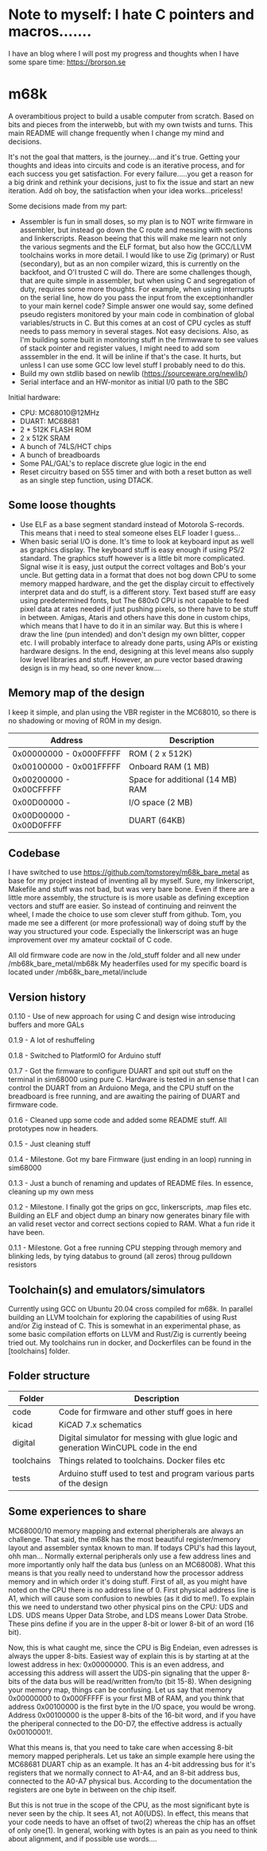 # Note to myself: I hate C pointers and macros.......
I have an blog where I will post my progress and thoughts when I have some spare time: https://brorson.se
# m68k
A overambitious project to build a usable computer from scratch. Based on bits and pieces from the interwebb, but with my own twists and turns. This main README will change frequently when I change my mind and decisions. 

It's not the goal that matters, is the journey....and it's true. Getting your thoughts and ideas into circuits and code is an iterative process, and for each success you get satisfaction. For every failure.....you get a reason for a big drink and rethink your decisions, just to fix the issue and start an new iteration. Add oh boy, the satisfaction when your idea works...priceless! 

Some decisions made from my part:

- Assembler is fun in small doses, so my plan is to NOT write firmware in assembler, but instead go down the C route and messing with sections and linkerscripts. Reason beeing that this will make me learn not only the various segments and the ELF format, but also how the GCC/LLVM toolchains works in more detail. I would like to use Zig (primary) or Rust (secondary), but as an non compiler wizard, this is currently on the backfoot, and O'l trusted C will do. There are some challenges though, that are quite simple in assembler, but when using C and segregation of duty, requires some more thoughts. For example, when using interrupts on the serial line, how do you pass the input from the exceptionhandler to your main kernel code? Simple answer one would say, some defined pseudo registers monitored by your main code in combination of global variables/structs in C. But this comes at an cost of CPU cycles as stuff needs to pass memory in several stages. Not easy decisions. Also, as I'm building some built in monitoring stuff in the firmwware to see values of stack pointer and register values, I might need to add som asssembler in the end. It will be inline if that's the case. It hurts, but unless I can use some GCC low level stuff I probably need to do this.
- Build my own stdlib based on newlib (https://sourceware.org/newlib/)
- Serial interface and an HW-monitor as initial I/0 path to the SBC 

Initial hardware:
- CPU: MC68010@12MHz
- DUART: MC68681
- 2 * 512K FLASH ROM
- 2 x 512K SRAM
- A bunch of 74LS/HCT chips
- A bunch of breadboards
- Some PAL/GAL's to replace discrete glue logic in the end
- Reset circuitry based on 555 timer and with both a reset button as well as an single step function, using DTACK.

## Some loose thoughts
- Use ELF as a base segment standard instead of Motorola S-records. This means that i need to steal someone elses ELF loader I guess... 
- When basic serial I/O is done. It's time to look at keyboard input as well as graphics display. The keyboard stuff is easy enough if using PS/2 standard. The graphics stuff however is a little bit more complicated. Signal wise it is easy, just output the correct voltages and Bob's your uncle. But getting data in a format that does not bog down CPU to some memory mapped hardware, and the get the display circuit to effectively interpret data and do stuff, is a different story. Text based stuff are easy using predetermined fonts, but The 680x0 CPU is not capable to feed pixel data at rates needed if just pushing pixels, so there have to be stuff in between. Amigas, Ataris and others have this done in custom chips, which means that I have to do it in an similar way. But this is where I draw the line (pun intended) and don't design my own blitter, copper etc. I will probably interface to already done parts, using APIs or existing hardware designs. In the end, designing at this level means also supply low level libraries and stuff. However, an pure vector based drawing design is in my head, so one never know....

## Memory map of the design
I keep it simple, and plan using the VBR register in the MC68010, so there is no shadowing or moving of ROM in my design.

| Address                 | Description                                                             |
|-------------------------|-------------------------------------------------------------------------|
| 0x00000000 - 0x000FFFFF | ROM ( 2 x 512K)                                                         |
| 0x00100000 - 0x001FFFFF | Onboard RAM (1 MB)                                                      |
| 0x00200000 - 0x00CFFFFF | Space for additional (14 MB) RAM                                        |
| 0x00D00000 -            | I/O space  (2 MB)                                                       | 
| 0x00D00000 - 0x00D0FFFF | DUART (64KB)                                                            |

## Codebase
I have switched to use https://github.com/tomstorey/m68k_bare_metal as base for my project instead of inventing all by myself. Sure, my linkerscript, Makefile and stuff was not bad, but was very bare bone. Even if there are a little more assembly, the structure is is more usable as defining exception vectors and stuff are easier. So instead of continuing and reinvent the wheel, I made the choice to use som clever stuff from github. Tom, you made me see a different (or more professional) way of doing stuff by the way you structured your code. Especially the linkerscript was an huge improvement over my amateur cocktail of C code.

All old firmware code are now in the /old_stuff folder and all new under /mb68k_bare_metal/mb68k
My headerfiles used for my specific board is located under /mb68k_bare_metal/include

## Version history
0.1.10 - Use of new approach for using C and design wise introducing buffers and more GALs 

0.1.9 - A lot of reshuffeling

0.1.8 - Switched to PlatformIO for Arduino stuff

0.1.7 - Got the firmware to configure DUART and spit out stuff on the terminal in sim68000 using pure C. Hardware is tested in an sense that I can control the DUART from an Arduiono Mega, and the CPU stuff on the breadboard is free running, and are awaiting the pairing of DUART and firmware code.

0.1.6 - Cleaned upp some code and added some README stuff. All prototypes now in headers.

0.1.5 - Just cleaning stuff

0.1.4 - Milestone. Got my bare Firmware (just ending in an loop) running in sim68000

0.1.3 - Just a bunch of renaming and updates of README files. In essence, cleaning up my own mess

0.1.2 - Milestone. I finally got the grips on gcc, linkerscripts, .map files etc. Building an ELF and object dump an binary now generates binary file with an valid reset vector and correct sections copied to RAM. What a fun ride it have been.

0.1.1 - Milestone. Got a free running CPU stepping through memory and blinking leds, by tying databus to ground (all zeros) throug pulldown resistors

## Toolchain(s) and emulators/simulators
Currently using GCC on Ubuntu 20.04 cross compiled for m68k.
In parallel building an LLVM toolchain for exploring the capabilities of using Rust and/or Zig instead of C. This is somewhat in an experimental phase, as some basic compilation efforts on LLVM and Rust/Zig is currently beeing tried out. My toolchains run in docker, and Dockerfiles can be found in the [toolchains] folder.

## Folder structure
| Folder     | Description                                                                          |
|------------|--------------------------------------------------------------------------------------|
| code       | Code for firmware and other stuff goes in here                                       |
| kicad      | KiCAD 7.x schematics                                                                 |
| digital    | Digital simulator for messing with glue logic and generation WinCUPL code in the end |
| toolchains | Things related to toolchains. Docker files etc                                       |
| tests      | Arduino stuff used to test and program various parts of the design                   |

## Some experiences to share

MC68000/10 memory mapping and external pheripherals are always an challenge. That said, the m68k has the most beautiful register/memory layout and assembler syntax known to man. If todays CPU's had this layout, ohh man... Normally external peripherals only use a few address lines and more importantly only half the data bus (unless on an MC68008). What this means is that you really need to understand how the processor address memory and in which order it's doing stuff. First of all, as you might have noted on the CPU there is no address line of 0. First physical address line is A1, which will cause som confusion to newbies (as it did to me!). To explain this we need to understand two other physical pins on the CPU: UDS and LDS. UDS means Upper Data Strobe, and LDS means Lower Data Strobe. These pins define if you are in the upper 8-bit or lower 8-bit of an word (16 bit). 

Now, this is what caught me, since the CPU is Big Endeian, even adresses is always the upper 8-bits. Easiest way of explain this is by starting at at the lowest address in hex: 0x00000000. This is an even address, and accessing this address will assert the UDS-pin signaling that the upper 8-bits of the data bus will be read/written from/to (bit 15-8). When designing your memory map, things can be confusing. Let us say that memory 0x00000000 to 0x000FFFFF is your first MB of RAM, and you think that address 0x00100000 is the first byte in the I/O space, you would be wrong. Address 0x00100000 is the upper 8-bits of the 16-bit word, and if you have the pheriperal connected to the D0-D7, the effective address is actually 0x00100001!. 

What this means is, that you need to take care when accessing 8-bit memory mapped peripherals. Let us take an simple example here using the MC68681 DUART chip as an example. It has an 4-bit addressing bus for it's registers that we normally connect to A1-A4, and an 8-bit address bus, connected to the A0-A7 physical bus. According to the documentation the registers are one byte in between on the chip itself. 

But this is not true in the scope of the CPU, as the most significant byte is never seen by the chip. It sees A1, not A0(UDS). In effect, this means that your code needs to have an offset of two(2) whereas the chip has an offset of only one(1).
In general, working with bytes is an pain as you need to think about alignment, and if possible use words....